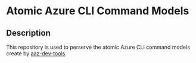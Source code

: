 # Atomic Azure CLI Command Models

## Description

This repository is used to perserve the atomic Azure CLI command models create by [aaz-dev-tools](https://github.com/Azure/aaz-dev-tools).
